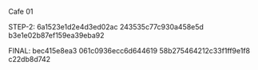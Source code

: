 Cafe 01

STEP-2:
6a1523e1d2e4d3ed02ac
243535c77c930a458e5d
b3e1e02b87ef159ea39eba92

FINAL:
bec415e8ea3
061c0936ecc6d644619
58b275464212c33f1ff9e1f8
c22db8d742
